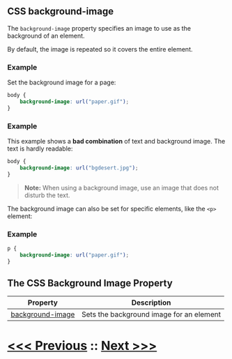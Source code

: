 ## CSS background-image

The `background-image` property specifies an image to use as the background of an element.

By default, the image is repeated so it covers the entire element.

### Example

Set the background image for a page: 
```css
body {
    background-image: url("paper.gif");
}
```

### Example

This example shows a **bad combination** of text and background image. The text is hardly readable: 
```css
body {
    background-image: url("bgdesert.jpg");
}
```

> **Note:** When using a background image, use an image that does not disturb the text.

The background image can also be set for specific elements, like the `<p>` element:

### Example
```css
p {
    background-image: url("paper.gif");
}
```

## The CSS Background Image Property

| Property | Description |
| --- | --- |
| [background-image]() | Sets the background image for an element |

# [<<< Previous](01_Backgrounds.md) :: [Next >>>](03_background-repeat.md)